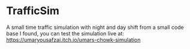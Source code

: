 # TrafficSim
A small time traffic simulation with night and day shift from a small code base I found, you can test the simulation live at: https://umaryousafzai.itch.io/umars-chowk-simulation
